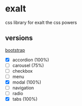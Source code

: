 # exalt
css library for exalt the css powers

## versions

[bootstrap](https://github.com/kazelsama/exalt/tree/bootstrap)
- [x] accordion (100%)
- [ ] carousel (75%)
- [ ] checkbox
- [ ] menu
- [x] modal (100%)
- [ ] navigation
- [ ] radio
- [x] tabs (100%)
